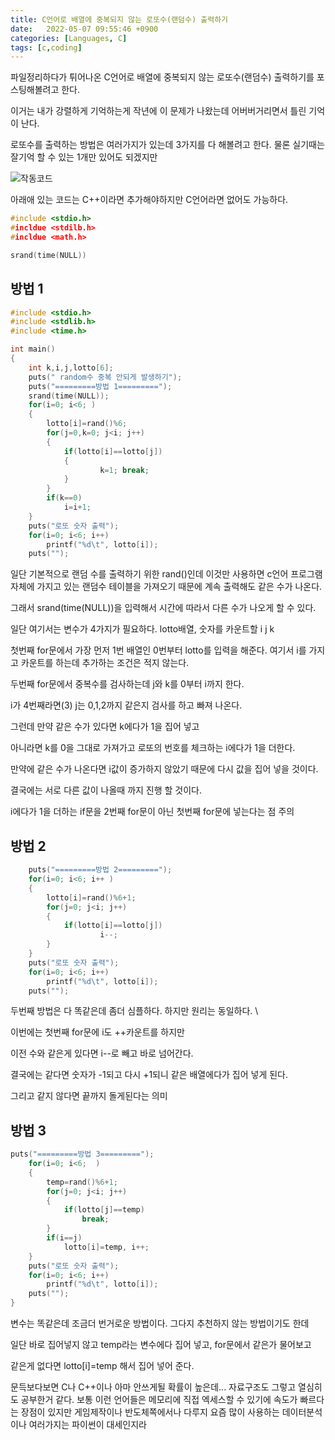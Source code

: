 ```yaml
---
title: C언어로 배열에 중복되지 않는 로또수(랜덤수) 출력하기
date:   2022-05-07 09:55:46 +0900
categories: [Languages, C]
tags: [c,coding]
---
```

파일정리하다가 튀어나온 C언어로 배열에 중복되지 않는 로또수(랜덤수) 출력하기를 포스팅해볼려고 한다.

이거는 내가 강렬하게 기억하는게 작년에 이 문제가 나왔는데 어버버거리면서 틀린 기억이 난다.

로또수를 출력하는 방법은 여러가지가 있는데 3가지를 다 해볼려고 한다. 물론 실기때는 잘기억 할 수 있는 1개만 있어도 되겠지만

![작동코드](https://user-images.githubusercontent.com/85277660/209968181-fae43037-da4e-4bc6-b192-9c4669357902.png)

아래애 있는 코드는 C++이라면 추가해야하지만 C언어라면 없어도 가능하다.

```c++
#include <stdio.h>
#incldue <stdilb.h>
#incldue <math.h>

srand(time(NULL))
```

## 방법 1

```c
#include <stdio.h>
#include <stdlib.h>
#include <time.h>

int main()
{
	int k,i,j,lotto[6];
	puts(" random수 중복 안되게 발생하기");
	puts("=========방법 1=========");
	srand(time(NULL)); 
	for(i=0; i<6; )
	{
		lotto[i]=rand()%6;
		for(j=0,k=0; j<i; j++)
		{
			if(lotto[i]==lotto[j])
			{
					k=1; break;
			}
		}	
		if(k==0)
			i=i+1;
	}	
	puts("로또 숫자 출력");
	for(i=0; i<6; i++)
		printf("%d\t", lotto[i]);
	puts("");
```

일단 기본적으로 랜덤 수를 출력하기 위한 rand()인데 이것만 사용하면 c언어 프로그램 자체에 가지고 있는 랜덤수 테이블을 가져오기 때문에 계속 출력해도 같은 수가 나온다.

그래서 srand(time(NULL))을 입력해서 시간에 따라서 다른 수가 나오게 할 수 있다.

일단 여기서는 변수가 4가지가 필요하다. lotto배열, 숫자를 카운트할 i j k

첫번째 for문에서 가장 먼저 1번 배열인 0번부터 lotto를 입력을 해준다. 여기서 i를 가지고 카운트를 하는데 추가하는 조건은 적지 않는다.

두번째 for문에서 중복수를 검사하는데 j와 k를 0부터 i까지 한다.

i가 4번째라면(3) j는 0,1,2까지 같은지 검사를 하고 빠져 나온다.

그런데 만약 같은 수가 있다면 k에다가 1을 집어 넣고

아니라면 k를 0을 그대로 가져가고 로또의 번호를 체크하는 i에다가 1을 더한다.

만약에 같은 수가 나온다면 i값이 증가하지 않았기 때문에 다시 값을 집어 넣을 것이다.


결국에는 서로 다른 값이 나올때 까지 진행 할 것이다.

i에다가 1을 더하는 if문을 2번째 for문이 아닌 첫번째 for문에 넣는다는 점 주의

## 방법 2
```c
	puts("=========방법 2=========");
	for(i=0; i<6; i++ )
	{
		lotto[i]=rand()%6+1;
		for(j=0; j<i; j++)
		{
			if(lotto[i]==lotto[j])
					i--;
		}	
	}	
	puts("로또 숫자 출력");
	for(i=0; i<6; i++)
		printf("%d\t", lotto[i]);
	puts("");
```
두번째 방법은 다 똑같은데 좀더 심플하다. 하지만 원리는 동일하다. \

이번에는 첫번째 for문에 i도 ++카운트를 하지만

이전 수와 같은게 있다면 i--로 빼고 바로 넘어간다.

결국에는 같다면 숫자가 -1되고 다시 +1되니 같은 배열에다가 집어 넣게 된다.

그리고 같지 않다면 끝까지 돌게된다는 의미

## 방법 3
```c
puts("=========방법 3=========");
	for(i=0; i<6;  )
	{
		temp=rand()%6+1;
		for(j=0; j<i; j++)
		{
			if(lotto[j]==temp)
				break;
		}	
		if(i==j)
			lotto[i]=temp, i++;
	}	
	puts("로또 숫자 출력");
	for(i=0; i<6; i++)
		printf("%d\t", lotto[i]);
	puts("");
}
```

변수는 똑같은데 조금더 번거로운 방법이다. 그다지 추천하지 않는 방법이기도 한데

일단 바로 집어넣지 않고 temp라는 변수에다 집어 넣고, for문에서 같은가 물어보고

같은게 없다면 lotto[i]=temp 해서 집어 넣어 준다.

 
문득보다보면 C나 C++이나 아마 안쓰게될 확률이 높은데... 자료구조도 그렇고 열심히도 공부한거 같다. 보통 이런 언어들은 메모리에 직접 엑세스할 수 있기에 속도가 빠르다는 장점이 있지만 게임제작이나 반도체쪽에서나 다루지 요즘 많이 사용하는 데이터분석이나 여러가지는 파이썬이 대세인지라